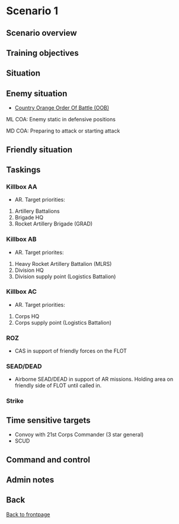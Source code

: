 # Scenario 1

## Scenario overview

## Training objectives


## Situation

## Enemy situation
- [Country Orange Order Of Battle (OOB)](/TRMT-Brief/ENEMY/Orange.html)

ML COA:
Enemy static in defensive positions

MD COA: 
Preparing to attack or starting attack

## Friendly situation


## Taskings
### Killbox AA
- AR. Target priorities:
1. Artillery Battalions
2. Brigade HQ
3. Rocket Artillery Brigade (GRAD)

### Killbox AB
- AR. Target priorites:
1. Heavy Rocket Artillery Battalion (MLRS)
2. Division HQ
3. Division supply point (Logistics Battalion)

### Killbox AC
- AR. Target priorities:
1. Corps HQ
2. Corps supply point (Logistics Battalion)


### ROZ
- CAS in support of friendly forces on the FLOT

### SEAD/DEAD
- Airborne SEAD/DEAD in support of AR missions. Holding area on friendly side of FLOT until called in.

### Strike


## Time sensitive targets
- Convoy with 21st Corps Commander (3 star general)
- SCUD

## Command and control


## Admin notes





## Back
[Back to frontpage](https://132nd-vwing.github.io/TRMT-Brief/)
